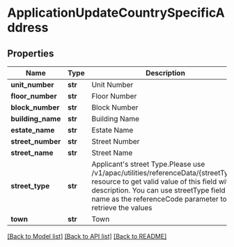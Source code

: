# ApplicationUpdateCountrySpecificAddress

## Properties
Name | Type | Description | Notes
------------ | ------------- | ------------- | -------------
**unit_number** | **str** | Unit Number | [optional] 
**floor_number** | **str** | Floor Number | [optional] 
**block_number** | **str** | Block Number | [optional] 
**building_name** | **str** | Building Name | [optional] 
**estate_name** | **str** | Estate Name | [optional] 
**street_number** | **str** | Street Number | [optional] 
**street_name** | **str** | Street Name | [optional] 
**street_type** | **str** | Applicant&#x27;s street Type.Please use /v1/apac/utilities/referenceData/{streetType} resource to get valid value of this field with description. You can use streetType field name as the referenceCode parameter to retrieve the values | [optional] 
**town** | **str** | Town | [optional] 

[[Back to Model list]](../README.md#documentation-for-models) [[Back to API list]](../README.md#documentation-for-api-endpoints) [[Back to README]](../README.md)

